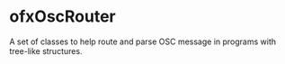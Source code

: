 ofxOscRouter
============

A set of classes to help route and parse OSC message in programs with tree-like structures. 